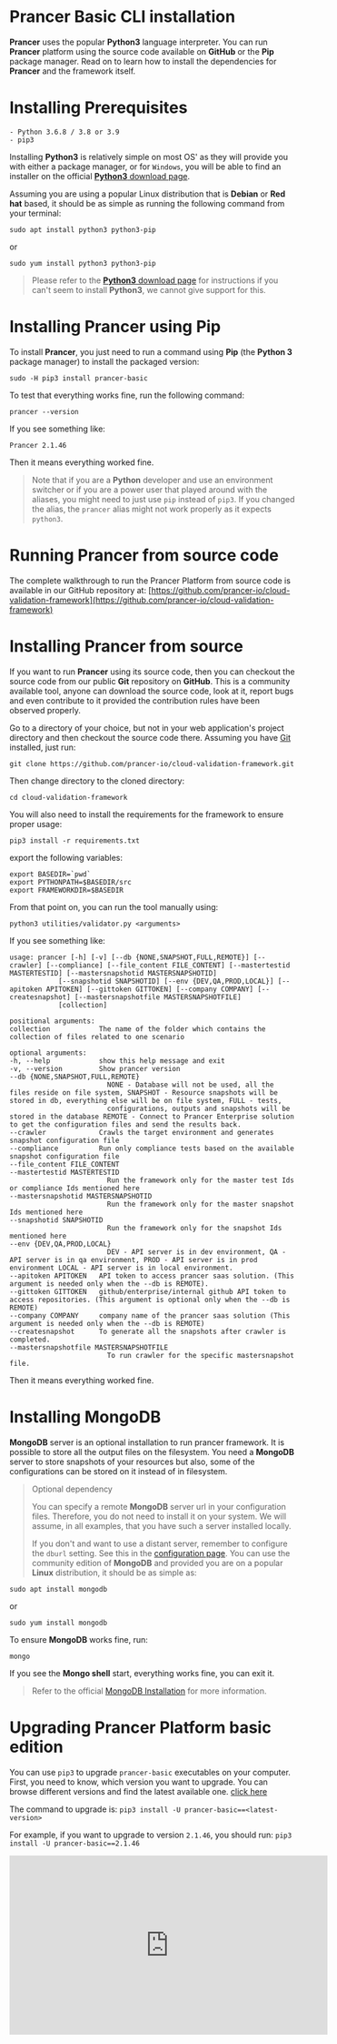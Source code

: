 # Prancer Basic CLI installation

**Prancer** uses the popular **Python3** language interpreter. You can run **Prancer** platform using the source code available on **GitHub** or the **Pip** package manager. Read on to learn how to install the dependencies for **Prancer** and the framework itself.

# Installing Prerequisites

    - Python 3.6.8 / 3.8 or 3.9
    - pip3

Installing **Python3** is relatively simple on most OS' as they will provide you with either a package manager, or for `Windows`, you will be able to find an installer on the official [**Python3** download page](https://www.python.org/downloads/).

Assuming you are using a popular Linux distribution that is **Debian** or **Red hat** based, it should be as simple as running the following command from your terminal:

    sudo apt install python3 python3-pip

or

    sudo yum install python3 python3-pip

> Please refer to the [**Python3** download page](https://www.python.org/downloads/) for instructions if you can't seem to install **Python3**, we cannot give support for this.

# Installing Prancer using Pip

To install **Prancer**, you just need to run a command using **Pip** (the **Python 3** package manager) to install the packaged version:

    sudo -H pip3 install prancer-basic

To test that everything works fine, run the following command:

    prancer --version

If you see something like:

    Prancer 2.1.46

Then it means everything worked fine.

> Note that if you are a **Python** developer and use an environment switcher or if you are a power user that played around with the aliases, you might need to just use `pip` instead of `pip3`. If you changed the alias, the `prancer` alias might not work properly as it expects `python3`.

# Running Prancer from source code

The complete walkthrough to run the Prancer Platform from source code is available in our GitHub repository at: [https://github.com/prancer-io/cloud-validation-framework](https://github.com/prancer-io/cloud-validation-framework)
 
 # Installing Prancer from source

If you want to run **Prancer** using its source code, then you can checkout the source code from our public **Git** repository on **GitHub**. This is a community available tool, anyone can download the source code, look at it, report bugs and even contribute to it provided the contribution rules have been observed properly.

Go to a directory of your choice, but not in your web application's project directory and then checkout the source code there. Assuming you have [Git](https://git-scm.com/downloads) installed, just run:

    git clone https://github.com/prancer-io/cloud-validation-framework.git

Then change directory to the cloned directory:

    cd cloud-validation-framework

You will also need to install the requirements for the framework to ensure proper usage:

    pip3 install -r requirements.txt

export the following variables:


    export BASEDIR=`pwd`
    export PYTHONPATH=$BASEDIR/src
    export FRAMEWORKDIR=$BASEDIR

From that point on, you can run the tool manually using:

    python3 utilities/validator.py <arguments>

If you see something like:

    usage: prancer [-h] [-v] [--db {NONE,SNAPSHOT,FULL,REMOTE}] [--crawler] [--compliance] [--file_content FILE_CONTENT] [--mastertestid MASTERTESTID] [--mastersnapshotid MASTERSNAPSHOTID]
                [--snapshotid SNAPSHOTID] [--env {DEV,QA,PROD,LOCAL}] [--apitoken APITOKEN] [--gittoken GITTOKEN] [--company COMPANY] [--createsnapshot] [--mastersnapshotfile MASTERSNAPSHOTFILE]
                [collection]

    positional arguments:
    collection            The name of the folder which contains the collection of files related to one scenario

    optional arguments:
    -h, --help            show this help message and exit
    -v, --version         Show prancer version
    --db {NONE,SNAPSHOT,FULL,REMOTE}
                            NONE - Database will not be used, all the files reside on file system, SNAPSHOT - Resource snapshots will be stored in db, everything else will be on file system, FULL - tests,
                            configurations, outputs and snapshots will be stored in the database REMOTE - Connect to Prancer Enterprise solution to get the configuration files and send the results back.
    --crawler             Crawls the target environment and generates snapshot configuration file
    --compliance          Run only compliance tests based on the available snapshot configuration file
    --file_content FILE_CONTENT
    --mastertestid MASTERTESTID
                            Run the framework only for the master test Ids or compliance Ids mentioned here
    --mastersnapshotid MASTERSNAPSHOTID
                            Run the framework only for the master snapshot Ids mentioned here
    --snapshotid SNAPSHOTID
                            Run the framework only for the snapshot Ids mentioned here
    --env {DEV,QA,PROD,LOCAL}
                            DEV - API server is in dev environment, QA - API server is in qa environment, PROD - API server is in prod environment LOCAL - API server is in local environment.
    --apitoken APITOKEN   API token to access prancer saas solution. (This argument is needed only when the --db is REMOTE).
    --gittoken GITTOKEN   github/enterprise/internal github API token to access repositories. (This argument is optional only when the --db is REMOTE)
    --company COMPANY     company name of the prancer saas solution (This argument is needed only when the --db is REMOTE)
    --createsnapshot      To generate all the snapshots after crawler is completed.
    --mastersnapshotfile MASTERSNAPSHOTFILE
                            To run crawler for the specific mastersnapshot file.

Then it means everything worked fine.

# Installing MongoDB

**MongoDB** server is an optional installation to run prancer framework. It is possible to store all the output files on the filesystem. You need a **MongoDB** server to store snapshots of your resources but also, some of the configurations can be stored on it instead of in filesystem. 

> <NoteTitle>Optional dependency</NoteTitle>
>
> You can specify a remote **MongoDB** server url in your configuration files. Therefore, you do not need to install it on your system. We will assume, in all examples, that you have such a server installed locally. 
>
> If you don't and want to use a distant server, remember to configure the `dburl` setting. See this in the [configuration page](configuration/basics.md).
You can use the community edition of **MongoDB** and provided you are on a popular **Linux** distribution, it should be as simple as:

    sudo apt install mongodb

or

    sudo yum install mongodb

To ensure **MongoDB** works fine, run:

    mongo

If you see the **Mongo shell** start, everything works fine, you can exit it.

> Refer to the official [MongoDB Installation](https://docs.mongodb.com/manual/installation/) for more information.

# Upgrading Prancer Platform basic edition

You can use `pip3` to upgrade `prancer-basic` executables on your computer.
First, you need to know, which version you want to upgrade. You can browse different versions and find the latest available one. [click here](https://github.com/prancer-io/cloud-validation-framework/releases)

The command to upgrade is:
    `pip3 install -U prancer-basic==<latest-version>`

For example, if you want to upgrade to version `2.1.46`, you should run:
    `pip3 install -U prancer-basic==2.1.46`

<iframe width="560" height="315" src="https://www.youtube.com/embed/lvEdvAQm80Y" frameborder="0" allow="accelerometer; autoplay; encrypted-media; gyroscope; picture-in-picture" allowfullscreen></iframe>